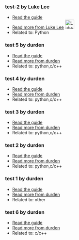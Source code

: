 ### test-2 by Luke Lee
- [Read the guide](None/draft/python/test-2)
- [Read more from Luke Lee](None/user/durden) <img src="https://avatars.githubusercontent.com/u/58063?v=3" width="30" height="30" alt="Luke Lee" />
- Related to: Python

### test 5 by durden
- [Read the guide](None/draft/python/test-5)
- [Read more from durden](None/user/durden)
- Related to: python,c/c++

### test 4 by durden
- [Read the guide](None/draft/python/test-4)
- [Read more from durden](None/user/durden)
- Related to: python,c/c++

### test 3 by durden
- [Read the guide](None/draft/python/test-3)
- [Read more from durden](None/user/durden)
- Related to: python,c/c++

### test 2 by durden
- [Read the guide](None/draft/python/test-2)
- [Read more from durden](None/user/durden)
- Related to: python,c/c++

### test 1 by durden
- [Read the guide](None/draft/other/test-1)
- [Read more from durden](None/user/durden)
- Related to: other

### test 6 by durden
- [Read the guide](None/draft/c-c++/test-6)
- [Read more from durden](None/user/durden)
- Related to: c/c++